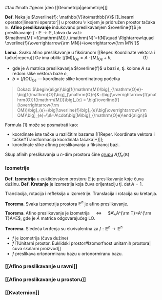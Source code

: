 #fax #math #geom  [deo [[Geometrija|geometrije]]]
$\:$

**Def**. Neka je $\overline{f}: \mathbb{V}\to\mathbb{V}$ [[Linearni operator|linearni operator]] u prostoru $\mathbb{V}$ kojem je pridružen prostor tačaka $\mathbb{E}$. **Afino preslikavanje** indukovano preslikavanjem $\overline{f}$ je preslikavanje $f:\mathbb{E\to \mathbb{E}}$, takvo da važi:
$\mathrm{M}'=f(\mathrm{M}),\,\mathrm{N}'=f(N)\quad \Rightarrow\quad \overline{f}(\overrightarrow{\rm MN})=\overrightarrow{\rm M'N'}$

**Lema**. Svako afino preslikavanje u fiksiranom [[Reper. Koordinate vektora i tačke|reperu]] $\mathrm{O}e$ ima oblik:
$\big[f(\mathrm{M})\big]_{\mathrm{O}e}=A\cdot\big[\mathrm{M}\big]_{\mathrm{O}e}+b$, $\quad\quad\quad\quad\quad\quad(1)$ 
- gde je $A$  matrica preslikavanja $\overline{f}$ u bazi $e$,
  tj. kolone $A$ su redom slike vektora baze $e$,
- $b=\big[f(\mathrm{O})\big]_{\mathrm{O}e}$ — koordinate slike koordinatnog početka

> Dokaz:
> $\begin{align}\big[f(\mathrm{M})\big]_{\mathrm{O}e}-\big[f(\mathrm{O})\big]_{\mathrm{O}e}&=\big[\overrightarrow{f(\mathrm{O})f(\mathrm{M})}\big]_{e} = \big[\overline{f}(\overrightarrow{\rm OM})\big]_{e}=\big[\overline{f}\big]_{e}\big[\overrightarrow{\rm OM}\big]_{e}=\\&=A\cdot\big[M\big]_{\mathrm{O}e}\end{align}$

Formula (1) može se posmatrati kao:
- koordinate iste tačke u različitim bazama \[[[Reper. Koordinate vektora i tačke#Transformacija koordinata tačaka|*]]];
- koordinate slike afinog preslikavanja u fiksiranoj bazi.

Skup afinih preslikavanja u $n$-dim prostoru čine <u>grupu</u> $A\!f\!f_{n}(\mathbb{R})$


### Izometrije

**Def**. **Izometrija** u euklidovskom prostoru $\mathbb{E}$ je preslikavanje koje čuva dužinu.
**Def**. **Kretanje** je izometrija koja čuva orijentaciju tj. $\det A=1$.

Translacija, rotacija i refleksija u izometrije.
Translacija i rotacija su kretanja.

**Teorema**. Svaka izometrija prostora $\mathbb{E}^{n}$ je afino preslikavanje.

**Teorema**. Afino preslikavanje je izometrija $\quad\Leftrightarrow\quad$ $A\,A^{\rm T}=A^{\rm T}A=E$, gde je $A$ matrica odgovarajućeg LO.

**Teorema**. Sledeća tvrđenja su ekvivalentna za $f: \mathbb{E}^{n}\to\mathbb{E}^{n}$
- $f$ je izometrija (čuva dužine)
- $f$ [[Unitarni prostor. Euklidski prostor#Izomorfnost unitarnih prostora|čuva skalarni proizvod]]
- $f$ preslikava ortonormiranu bazu u ortonormiranu bazu.

### [[Afino preslikavanje u ravni]]
### [[Afino preslikavanje u prostoru]]
### [[Kvaternion]]